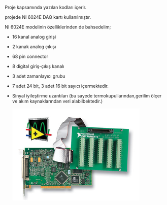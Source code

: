 Proje kapsamında yazılan kodları içerir.

projede NI 6024E DAQ kartı kullanılmıştır.

 NI 6024E modelinin özelliklerinden de bahsedelim;

*    16 kanal analog girişi
*    2 kanak analog çıkışı
*    68 pin connector
*    8 digital giriş-çıkış kanalı
*    3 adet zamanlayıcı grubu
*    7 adet 24 bit, 3 adet 16 bit sayıcı içermektedir.
*    Sinyal iyileştirme uzantıları (bu sayede termokupullarından,gerilim ölçer
     ve akım kaynaklarından veri alabilbektedir.)

     ![NI 6024E](https://github.com/zaman/file/raw/master/pci-ni6024e.jpg)

